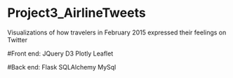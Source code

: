 # Project3_AirlineTweets
Visualizations of how travelers in February 2015 expressed their feelings on Twitter


#Front end:
JQuery
D3
Plotly
Leaflet


#Back end:
Flask
SQLAlchemy
MySql